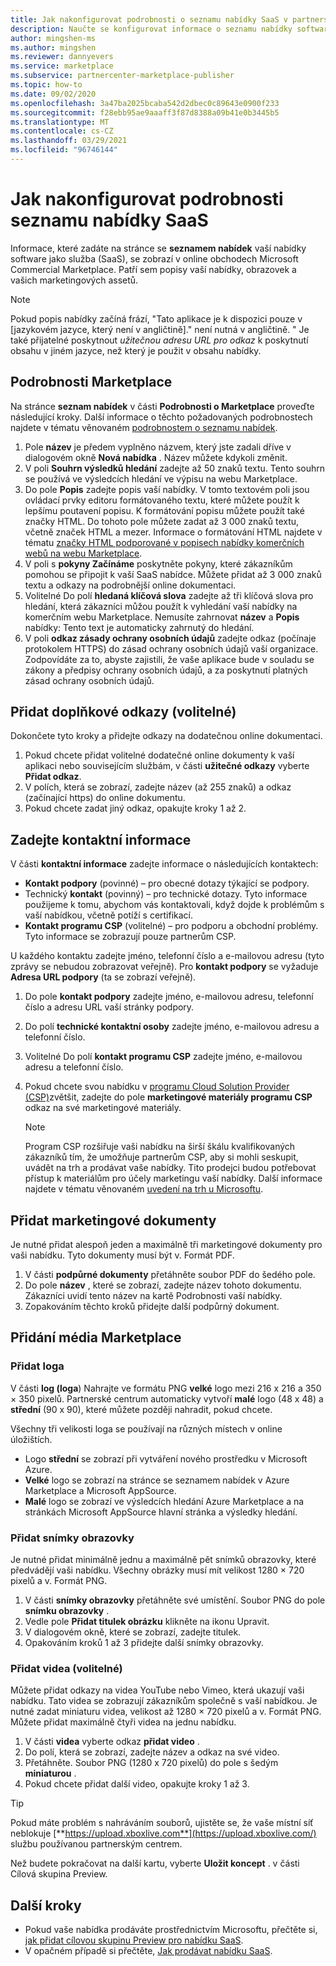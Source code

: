 ```yaml
---
title: Jak nakonfigurovat podrobnosti o seznamu nabídky SaaS v partnerském centru Microsoftu
description: Naučte se konfigurovat informace o seznamu nabídky software jako služba (SaaS) na komerčním webu Microsoft Marketplace.
author: mingshen-ms
ms.author: mingshen
ms.reviewer: dannyevers
ms.service: marketplace
ms.subservice: partnercenter-marketplace-publisher
ms.topic: how-to
ms.date: 09/02/2020
ms.openlocfilehash: 3a47ba2025bcaba542d2dbec0c89643e0900f233
ms.sourcegitcommit: f28ebb95ae9aaaff3f87d8388a09b41e0b3445b5
ms.translationtype: MT
ms.contentlocale: cs-CZ
ms.lasthandoff: 03/29/2021
ms.locfileid: "96746144"
---
```

# <a name="how-to-configure-your-saas-offer-listing-details"></a>Jak nakonfigurovat podrobnosti seznamu nabídky SaaS

Informace, které zadáte na stránce se **seznamem nabídek** vaší nabídky software jako služba (SaaS), se zobrazí v online obchodech Microsoft Commercial Marketplace. Patří sem popisy vaší nabídky, obrazovek a vašich marketingových assetů.

> [!NOTE]
> Pokud popis nabídky začíná frází, "Tato aplikace je k dispozici pouze v [jazykovém jazyce, který není v angličtině]." není nutná v angličtině. " Je také přijatelné poskytnout *užitečnou adresu URL pro odkaz* k poskytnutí obsahu v jiném jazyce, než který je použit v obsahu nabídky.

## <a name="marketplace-details"></a>Podrobnosti Marketplace

Na stránce **seznam nabídek** v části **Podrobnosti o Marketplace** proveďte následující kroky. Další informace o těchto požadovaných podrobnostech najdete v tématu věnovaném [podrobnostem o seznamu nabídek](plan-azure-application-offer.md#offer-listing-details).

1. Pole **název** je předem vyplněno názvem, který jste zadali dříve v dialogovém okně  **Nová nabídka** . Název můžete kdykoli změnit.
1. V poli **Souhrn výsledků hledání** zadejte až 50 znaků textu. Tento souhrn se používá ve výsledcích hledání ve výpisu na webu Marketplace.
1. Do pole **Popis** zadejte popis vaší nabídky. V tomto textovém poli jsou ovládací prvky editoru formátovaného textu, které můžete použít k lepšímu poutavení popisu. K formátování popisu můžete použít také značky HTML. Do tohoto pole můžete zadat až 3 000 znaků textu, včetně značek HTML a mezer. Informace o formátování HTML najdete v tématu [značky HTML podporované v popisech nabídky komerčních webů na webu Marketplace](supported-html-tags.md).
1. V poli s **pokyny Začínáme** poskytněte pokyny, které zákazníkům pomohou se připojit k vaší SaaS nabídce. Můžete přidat až 3 000 znaků textu a odkazy na podrobnější online dokumentaci.
1. Volitelné Do polí **hledaná klíčová slova** zadejte až tři klíčová slova pro hledání, která zákazníci můžou použít k vyhledání vaší nabídky na komerčním webu Marketplace. Nemusíte zahrnovat **název** a **Popis** nabídky: Tento text je automaticky zahrnutý do hledání.
1. V poli **odkaz zásady ochrany osobních údajů** zadejte odkaz (počínaje protokolem HTTPS) do zásad ochrany osobních údajů vaší organizace. Zodpovídáte za to, abyste zajistili, že vaše aplikace bude v souladu se zákony a předpisy ochrany osobních údajů, a za poskytnutí platných zásad ochrany osobních údajů.

## <a name="add-supplemental-links-optional"></a>Přidat doplňkové odkazy (volitelné)

Dokončete tyto kroky a přidejte odkazy na dodatečnou online dokumentaci.

1. Pokud chcete přidat volitelné dodatečné online dokumenty k vaší aplikaci nebo souvisejícím službám, v části **užitečné odkazy** vyberte **Přidat odkaz**.
1. V polích, která se zobrazí, zadejte název (až 255 znaků) a odkaz (začínající https) do online dokumentu.
1. Pokud chcete zadat jiný odkaz, opakujte kroky 1 až 2.

## <a name="enter-your-contact-information"></a>Zadejte kontaktní informace

V části **kontaktní informace** zadejte informace o následujících kontaktech:

- **Kontakt podpory**  (povinné) – pro obecné dotazy týkající se podpory.
- Technický **kontakt** (povinný) – pro technické dotazy. Tyto informace použijeme k tomu, abychom vás kontaktovali, když dojde k problémům s vaší nabídkou, včetně potíží s certifikací.
- **Kontakt programu CSP** (volitelné) – pro podporu a obchodní problémy. Tyto informace se zobrazují pouze partnerům CSP.

U každého kontaktu zadejte jméno, telefonní číslo a e-mailovou adresu (tyto zprávy se nebudou zobrazovat veřejně). Pro **kontakt podpory** se vyžaduje **Adresa URL podpory** (ta se zobrazí veřejně).

1. Do pole **kontakt podpory** zadejte jméno, e-mailovou adresu, telefonní číslo a adresu URL vaší stránky podpory.
1. Do polí **technické kontaktní osoby** zadejte jméno, e-mailovou adresu a telefonní číslo.
1. Volitelné Do polí **kontakt programu CSP** zadejte jméno, e-mailovou adresu a telefonní číslo.
1. Pokud chcete svou nabídku v [programu Cloud Solution Provider (CSP)](cloud-solution-providers.md)zvětšit, zadejte do pole **marketingové materiály programu CSP** odkaz na své marketingové materiály.

   > [!NOTE]
   > Program CSP rozšiřuje vaši nabídku na širší škálu kvalifikovaných zákazníků tím, že umožňuje partnerům CSP, aby si mohli seskupit, uvádět na trh a prodávat vaše nabídky. Tito prodejci budou potřebovat přístup k materiálům pro účely marketingu vaší nabídky. Další informace najdete v tématu věnovaném [uvedení na trh u Microsoftu](https://partner.microsoft.com/reach-customers/gtm).

## <a name="add-marketing-documents"></a>Přidat marketingové dokumenty

Je nutné přidat alespoň jeden a maximálně tři marketingové dokumenty pro vaši nabídku. Tyto dokumenty musí být v. Formát PDF.

1. V části **podpůrné dokumenty** přetáhněte soubor PDF do šedého pole.
1. Do pole **název** , které se zobrazí, zadejte název tohoto dokumentu. Zákazníci uvidí tento název na kartě Podrobnosti vaší nabídky.
1. Zopakováním těchto kroků přidejte další podpůrný dokument.

## <a name="add-your-marketplace-media"></a>Přidání média Marketplace

### <a name="add-logos"></a>Přidat loga

V části **log (loga**) Nahrajte ve formátu PNG **velké** logo mezi 216 x 216 a 350 × 350 pixelů. Partnerské centrum automaticky vytvoří **malé** logo (48 x 48) a **střední** (90 x 90), které můžete později nahradit, pokud chcete.

Všechny tři velikosti loga se používají na různých místech v online úložištích.

- Logo **střední** se zobrazí při vytváření nového prostředku v Microsoft Azure.
- **Velké** logo se zobrazí na stránce se seznamem nabídek v Azure Marketplace a Microsoft AppSource.
- **Malé** logo se zobrazí ve výsledcích hledání Azure Marketplace a na stránkách Microsoft AppSource hlavní stránka a výsledky hledání.

### <a name="add-screenshots"></a>Přidat snímky obrazovky

Je nutné přidat minimálně jednu a maximálně pět snímků obrazovky, které předvádějí vaši nabídku. Všechny obrázky musí mít velikost 1280 × 720 pixelů a v. Formát PNG.

1. V části **snímky obrazovky** přetáhněte své umístění. Soubor PNG do pole **snímku obrazovky** .
2. Vedle pole **Přidat titulek obrázku** klikněte na ikonu Upravit.
3. V dialogovém okně, které se zobrazí, zadejte titulek.
4. Opakováním kroků 1 až 3 přidejte další snímky obrazovky.

### <a name="add-videos-optional"></a>Přidat videa (volitelné)

Můžete přidat odkazy na videa YouTube nebo Vimeo, která ukazují vaši nabídku. Tato videa se zobrazují zákazníkům společně s vaší nabídkou. Je nutné zadat miniaturu videa, velikost až 1280 × 720 pixelů a v. Formát PNG. Můžete přidat maximálně čtyři videa na jednu nabídku.

1. V části **videa** vyberte odkaz **přidat video** .
2. Do polí, která se zobrazí, zadejte název a odkaz na své video.
3. Přetáhněte. Soubor PNG (1280 x 720 pixelů) do pole s šedým **miniaturou** .
4. Pokud chcete přidat další video, opakujte kroky 1 až 3.

> [!TIP]
> Pokud máte problém s nahráváním souborů, ujistěte se, že vaše místní síť neblokuje [**https://upload.xboxlive.com**](https://upload.xboxlive.com/) službu používanou partnerským centrem.

Než budete pokračovat na další kartu, vyberte **Uložit koncept** . v části Cílová skupina Preview.

## <a name="next-steps"></a>Další kroky

- Pokud vaše nabídka prodáváte prostřednictvím Microsoftu, přečtěte si, [jak přidat cílovou skupinu Preview pro nabídku SaaS](create-new-saas-offer-preview.md). 
- V opačném případě si přečtěte, [Jak prodávat nabídku SaaS](create-new-saas-offer-marketing.md).

